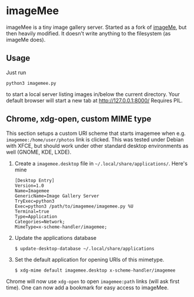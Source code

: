 imageMee
========

imageMee is a tiny image gallery server. Started as a fork of 
[imageMe](https://github.com/unwitting/imageme), but then heavily modified.
It doesn't write anything to the filesystem (as imageMe does).


Usage
-----

Just run
```
python3 imagemee.py
```

to start a local server listing images in/below the current directory. Your default browser will start a new tab at http://127.0.0.1:8000/
Requires PIL.


Chrome, xdg-open, custom MIME type
----------------------------------

This section setups a custom URI scheme that starts imagemee
when e.g. `imagemee:/home/user/photos` link is clicked.
This was tested under Debian with XFCE, but should work
under other standard desktop environments as well (GNOME, KDE, LXDE).

1. Create a `imagemee.desktop` file in `~/.local/share/applications/`. Here's mine
   ```
   [Desktop Entry]
   Version=1.0
   Name=Imagemee
   GenericName=Image Gallery Server
   TryExec=python3
   Exec=python3 /path/to/imagemee/imagemee.py %U
   Terminal=true
   Type=Application
   Categories=Network;
   MimeType=x-scheme-handler/imagemee;
   ```

2. Update the applications database
   ```
   $ update-desktop-database ~/.local/share/applications
   ```

3. Set the default application for opening URIs of this mimetype.
   ```
   $ xdg-mime default imagemee.desktop x-scheme-handler/imagemee
   ```

Chrome will now use `xdg-open` to open `imagemee:path` links (will ask first time).
One can now add a bookmark for easy access to imageMee.
